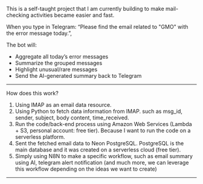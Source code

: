 This is a self-taught project that I am currently building to make mail-checking activities became easier and fast.  

When you type in Telegram:
“Please find the email related to "GMO" with the error message today.”,

The bot will:
- Aggregate all today’s error messages
- Summarize the grouped messages
- Highlight unusual/rare messages
- Send the AI-generated summary back to Telegram

-----------------------------------------------------------------------------------------------------------------------------------------------------------------------------------------------
How does this work? 
1. Using IMAP as an email data resource.
2. Using Python to fetch data information from IMAP. such as msg_id, sender, subject, body content, time_received.
3. Run the code/back-end process using Amazon Web Services (Lambda + S3, personal account: free tier). Because I want to run the code on a serverless platform.
4. Sent the fetched email data to Neon PostgreSQL. PostgreSQL is the main database and it was created on a serverless cloud (free tier).
5. Simply using N8N to make a specific workflow, such as email summary using AI, telegram alert notification (and much more, we can leverage this workflow depending on the ideas we want to create)
-----------------------------------------------------------------------------------------------------------------------------------------------------------------------------------------------
